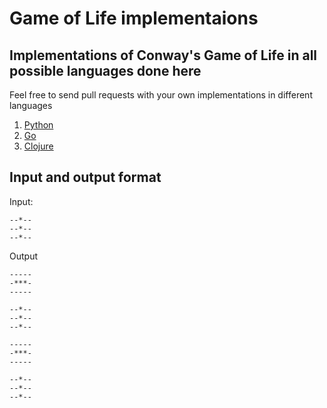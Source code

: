 Game of Life implementaions
===========================

Implementations of Conway's Game of Life in all possible languages done here
----------------------------------------------------------------------------

Feel free to send pull requests with your own implementations in different languages

1. [Python](/python)
2. [Go](/golang)
3. [Clojure](/clojure)

Input and output format
-----------------------

Input:

```
--*--
--*--
--*--
```

Output
```
-----
-***-
-----

--*--
--*--
--*--

-----
-***-
-----

--*--
--*--
--*--
```


